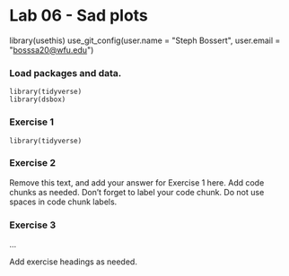 Lab 06 - Sad plots
================
library(usethis)
use_git_config(user.name = "Steph Bossert", 
               user.email = "bosssa20@wfu.edu")

### Load packages and data.

```{r Packages}
library(tidyverse) 
library(dsbox) 
```

### Exercise 1

```{r Ex1}
library(tidyverse)
````
### Exercise 2

Remove this text, and add your answer for Exercise 1 here. Add code
chunks as needed. Don’t forget to label your code chunk. Do not use
spaces in code chunk labels.

### Exercise 3

…

Add exercise headings as needed.
